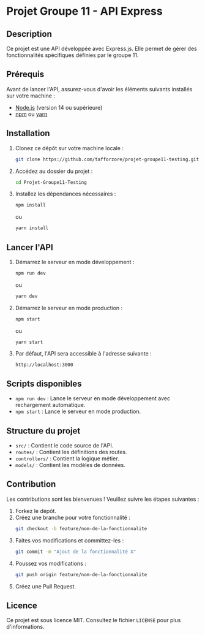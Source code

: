 # Projet Groupe 11 - API Express

## Description
Ce projet est une API développée avec Express.js. Elle permet de gérer des fonctionnalités spécifiques définies par le groupe 11.

## Prérequis
Avant de lancer l'API, assurez-vous d'avoir les éléments suivants installés sur votre machine :
- [Node.js](https://nodejs.org/) (version 14 ou supérieure)
- [npm](https://www.npmjs.com/) ou [yarn](https://yarnpkg.com/)

## Installation
1. Clonez ce dépôt sur votre machine locale :
    ```bash
    git clone https://github.com/tafforzore/projet-groupe11-testing.git
    ```

2. Accédez au dossier du projet :
    ```bash
    cd Projet-Groupe11-Testing
    ```

3. Installez les dépendances nécessaires :
    ```bash
    npm install
    ```
    ou
    ```bash
    yarn install
    ```

## Lancer l'API
1. Démarrez le serveur en mode développement :
    ```bash
    npm run dev
    ```
    ou
    ```bash
    yarn dev
    ```

2. Démarrez le serveur en mode production :
    ```bash
    npm start
    ```
    ou
    ```bash
    yarn start
    ```

3. Par défaut, l'API sera accessible à l'adresse suivante :
    ```
    http://localhost:3000
    ```

## Scripts disponibles
- `npm run dev` : Lance le serveur en mode développement avec rechargement automatique.
- `npm start` : Lance le serveur en mode production.

## Structure du projet
- `src/` : Contient le code source de l'API.
- `routes/` : Contient les définitions des routes.
- `controllers/` : Contient la logique métier.
- `models/` : Contient les modèles de données.

## Contribution
Les contributions sont les bienvenues ! Veuillez suivre les étapes suivantes :
1. Forkez le dépôt.
2. Créez une branche pour votre fonctionnalité :
    ```bash
    git checkout -b feature/nom-de-la-fonctionnalite
    ```
3. Faites vos modifications et committez-les :
    ```bash
    git commit -m "Ajout de la fonctionnalité X"
    ```
4. Poussez vos modifications :
    ```bash
    git push origin feature/nom-de-la-fonctionnalite
    ```
5. Créez une Pull Request.

## Licence
Ce projet est sous licence MIT. Consultez le fichier `LICENSE` pour plus d'informations.